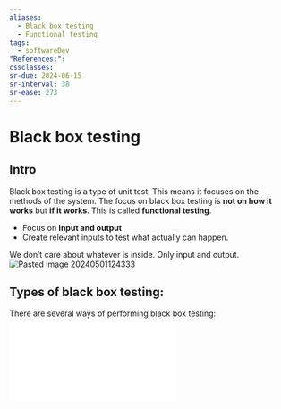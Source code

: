 ```yaml
---
aliases:
  - Black box testing
  - Functional testing
tags:
  - softwareDev
"References:": 
cssclasses: 
sr-due: 2024-06-15
sr-interval: 38
sr-ease: 273
---
```

# Black box testing
## Intro
Black box testing is a type of unit test. This means it focuses on the methods of the system. The focus on black box testing is **not on how it works** but **if it works**. This is called **functional testing**.

+ Focus on **input and output**
+ Create relevant inputs to test what actually can happen.

We don’t care about whatever is inside. Only input and output. 
![Pasted image 20240501124333](../99%20-%20Meta/0.%20Attachments/Pasted%20image%2020240501124333.png)

## Types of black box testing: 
There are several ways of performing black box testing: 
 ![Syntax analysis](Syntax%20analysis.md)